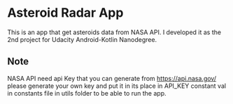 # Asteroid Radar App

This is an app that get asteroids data from NASA API.
I developed it as the 2nd project for Udacity Android-Kotlin Nanodegree.

## Note
NASA API need api Key that you can generate from https://api.nasa.gov/
please generate your own key and put it in its place
in API_KEY constant val in constants file in utils folder
to be able to run the app.
